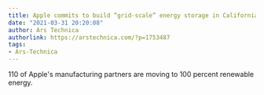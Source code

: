 ```yaml
---
title: Apple commits to build “grid-scale” energy storage in California
date: "2021-03-31 20:20:08"
author: Ars Technica
authorlink: https://arstechnica.com/?p=1753487
tags:
- Ars-Technica
---
```

110 of Apple's manufacturing partners are moving to 100 percent renewable energy.